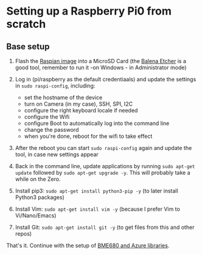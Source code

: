 # Setting up a Raspberry Pi0 from scratch

## Base setup

1. Flash the [Raspian image](https://www.raspberrypi.org/downloads/raspbian/) into a MicroSD Card (the [Balena Etcher](https://www.balena.io/etcher/) is a good tool, remember to run it -on Windows - in Administrator mode)
2. Log in (pi/raspberry as the default credentiaals) and update the settings in `sudo raspi-config`, including:
    - set the hostname of the device
    - turn on Camera (in my case), SSH, SPI, I2C
    - configure the right keyboard locale if needed
    - configure the Wifi
    - configure Boot to automatically log into the command line
    - change the password
    - when you're done, reboot for the wifi to take effect

3. After the reboot you can start `sudo raspi-config` again and update the tool, in case new settings appear
4. Back in the command line, update applications by running  `sudo apt-get update` followed by `sudo apt-get upgrade -y`. This will probably take a while on the Zero.
5. Install pip3: `sudo apt-get install python3-pip -y` (to later install Python3 packages)
6. Install Vim: `sudo apt-get install vim -y` (because I prefer Vim to Vi/Nano/Emacs)
7. Install Git: `sudo apt-get install git -y` (to get files from this and other repos)

That's it. Continue with the setup of [BME680 and Azure libraries](BME680Setup.md).
